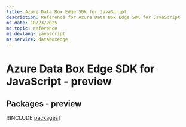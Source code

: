 ```yaml
---
title: Azure Data Box Edge SDK for JavaScript
description: Reference for Azure Data Box Edge SDK for JavaScript
ms.date: 10/23/2025
ms.topic: reference
ms.devlang: javascript
ms.service: databoxedge
---
```

# Azure Data Box Edge SDK for JavaScript - preview
## Packages - preview
[!INCLUDE [packages](data-box-edge-index.md)]